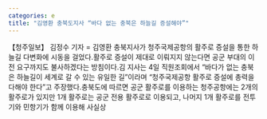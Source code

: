 ```yaml
---
categories: e
title: "김영환 충북도지사 “바다 없는 충북은 하늘길 증설해야”"
---
```

【청주일보】 김정수 기자 = 김영환 충북지사가 청주국제공항의 활주로 증설을 통한 하늘길 다변화에 시동을 걸었다.활주로 증설이 제대로 이뤄지지 않는다면 공군 부대의 이전 요구까지도 불사하겠다는 방침이다.김 지사는 4일 직원조회에서 “바다가 없는 충북은 하늘길이 세계로 갈 수 있는 유일한 길”이라며 “청주국제공항 활주로 증설에 총력을 다해야 한다”고 주장했다.충북도에 따르면 공군 활주로를 이용하는 청주공항에는 2개의 활주로가 있지만 1개 활주로는 공군 전용 활주로로 이용되고, 나머지 1개 활주로를 전투기와 민항기가 함께 이용해 사실상